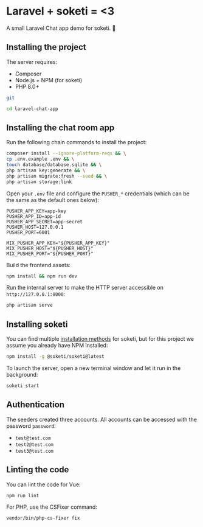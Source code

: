 Laravel + soketi = <3
=====================


A small Laravel Chat app demo for soketi. 📡

## Installing the project

The server requires:

- Composer
- Node.js + NPM (for soketi)
- PHP 8.0+

```bash
git 
```

```bash
cd laravel-chat-app
```

## Installing the chat room app

Run the following chain commands to install the project:

```bash
composer install --ignore-platform-reqs && \
cp .env.example .env && \
touch database/database.sqlite && \
php artisan key:generate && \
php artisan migrate:fresh --seed && \
php artisan storage:link
```

Open your `.env` file and configure the `PUSHER_*` credentials (which can be the same as the default ones below):

```
PUSHER_APP_KEY=app-key
PUSHER_APP_ID=app-id
PUSHER_APP_SECRET=app-secret
PUSHER_HOST=127.0.0.1
PUSHER_PORT=6001

MIX_PUSHER_APP_KEY="${PUSHER_APP_KEY}"
MIX_PUSHER_HOST="${PUSHER_HOST}"
MIX_PUSHER_PORT="${PUSHER_PORT}"
```

Build the frontend assets:

```bash
npm install && npm run dev
```

Run the internal server to make the HTTP server accessible on `http://127.0.0.1:8000`:

```bash
php artisan serve
```

## Installing soketi

You can find multiple [installation methods](https://rennokki.gitbook.io/soketi-docs/getting-started/installation) for soketi, but for this project we assume you already have NPM installed:

```bash
npm install -g @soketi/soketi@latest
```

To launch the server, open a new terminal window and let it run in the background:

```bash
soketi start
```

## Authentication

The seeders created three accounts. All accounts can be accessed with the password `password`:

- `test@test.com`
- `test2@test.com`
- `test3@test.com`

## Linting the code

You can lint the code for Vue:

```bash
npm run lint
```

For PHP, use the CSFixer command:

```bash
vendor/bin/php-cs-fixer fix
```
